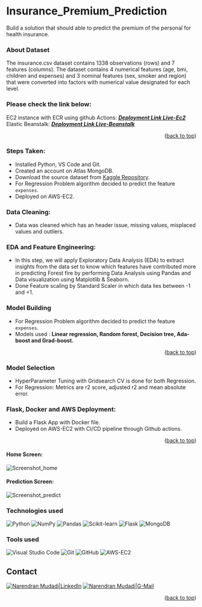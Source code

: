 <div id="top"></div>

# Insurance_Premium_Prediction
Build a solution that should able to predict the premium of the personal for health insurance.

### About Dataset
The insurance.csv dataset contains 1338 observations (rows) and 7 features (columns). The dataset contains 4 numerical features (age, bmi, children and expenses) and 3 nominal features (sex, smoker and region) that were converted into factors with numerical value designated for each level.

### Please check the link below:
EC2 instance with ECR using github Actions:
<b>[*Deployment Link Live-Ec2*](http://13.233.230.193:8080/) </b>
<br>
Elastic Beanstalk:
<b>[*Deployment Link Live-Beanstalk*](http://insurance-env-1.eba-ztjhym2p.ap-south-1.elasticbeanstalk.com/) 
</b>

<p align="right">(<a href="#top">back to top</a>)</p> 

### Steps Taken:
* Installed Python, VS Code and Git.
* Created an account on Atlas MongoDB.
* Download the source dataset from [Kaggle Repository](https://www.kaggle.com/datasets/noordeen/insurance-premium-prediction).
* For Regression Problem algorithm decided to predict the feature `expenses`.
* Deployed on AWS-EC2.

### Data Cleaning:
* Data was cleaned which has an header issue, missing values, misplaced values and outliers.

### EDA and Feature Engineering:
* In this step, we will apply Exploratory Data Analysis (EDA) to extract insights from the data set to know which features have contributed more in predicting Forest fire by performing Data Analysis using Pandas and Data visualization using Matplotlib & Seaborn.
* Done Feature scaling by Standard Scaler in which data lies between -1 and +1.

### Model Building 
* For Regression Problem algorithm decided to predict the feature `expenses`.
* Models used : **Linear regression, Random forest, Decision tree, Ada-boost and Grad-boost.**

<p align="right">(<a href="#top">back to top</a>)</p> 

### Model Selection
* HyperParameter Tuning with Gridsearch CV is done for both Regression.
* For Regression: Metrics are r2 score, adjusted r2 and mean absolute error.

### Flask, Docker and  AWS Deployment:
* Build a Flask App with Docker file.
* Deployed on AWS-EC2 with CI/CD pipeline through Github actions.

<p align="right">(<a href="#top">back to top</a>)</p> 

#### Home Screen:
![Screenshot_home](https://github.com/NarenBot/Insurance_Premium_Prediction/assets/58779483/83c3b374-07dc-4c51-a913-d711b6746517)

#### Prediction Screen:

![Screenshot_predict](https://github.com/NarenBot/Insurance_Premium_Prediction/assets/58779483/0c6566d7-a69f-438f-a484-4d8905bb5804)

### **Technologies used**
![Python](https://img.shields.io/badge/python-3670A0?style=for-the-badge&logo=python&logoColor=ffdd54)
![NumPy](https://img.shields.io/badge/numpy-%23013243.svg?style=for-the-badge&logo=numpy&logoColor=white)
![Pandas](https://img.shields.io/badge/pandas-%23150458.svg?style=for-the-badge&logo=pandas&logoColor=white)
![Scikit-learn](https://img.shields.io/badge/scikit--learn-%23F7931E.svg?style=for-the-badge&logo=scikit-learn&logoColor=white)
![Flask](https://img.shields.io/badge/flask-%23000.svg?style=for-the-badge&logo=flask&logoColor=white)
![MongoDB](https://img.shields.io/badge/MongoDB-%234ea94b.svg?style=for-the-badge&logo=mongodb&logoColor=white)


### **Tools used**
![Visual Studio Code](https://img.shields.io/badge/Visual%20Studio%20Code-0078d7.svg?style=for-the-badge&logo=visual-studio-code&logoColor=white)
![Git](https://img.shields.io/badge/git-%23F05033.svg?style=for-the-badge&logo=git&logoColor=white)
![GitHub](https://img.shields.io/badge/github-%23121011.svg?style=for-the-badge&logo=github&logoColor=white)
![AWS-EC2](https://img.shields.io/badge/AWS-%23FF9900.svg?style=for-the-badge&logo=amazon-aws&logoColor=white)

## Contact
[![Narendran Mudadi|LinkedIn](https://img.shields.io/badge/linkedin-%230077B5.svg?style=for-the-badge&logo=linkedin&logoColor=white)][reach_linkedin]
[![Narendran Mudadi|G-Mail](https://img.shields.io/badge/Gmail-D14836?style=for-the-badge&logo=gmail&logoColor=white)][reach_gmail]

<p align="right">(<a href="#top">back to top</a>)</p> 


<!-- Reach Contact -->
[reach_linkedin]: https://www.linkedin.com/in/narendran-mudadi/
[reach_gmail]: mailto:narendas10@gmail.com?subject=Github

